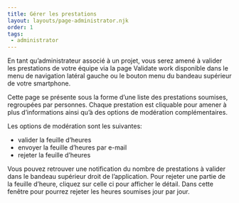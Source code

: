 ```yaml
---
title: Gérer les prestations
layout: layouts/page-administrator.njk
order: 1
tags:
 - administrator
---
```

En tant qu’administrateur associé à un projet, vous serez amené à valider les prestations de votre équipe via la page Validate work disponible dans le menu de navigation latéral gauche ou le bouton menu du bandeau supérieur de votre smartphone.

Cette page se présente sous la forme d’une liste des prestations soumises, regroupées par personnes. Chaque prestation est cliquable pour amener à plus d’informations ainsi qu’à des options de modération complémentaires.

Les options de modération sont les suivantes:

- valider la feuille d’heures 
- envoyer la feuille d’heures par e-mail
- rejeter la feuille d’heures

Vous pouvez retrouver une notification du nombre de prestations à valider dans le bandeau supérieur droit de l’application. Pour rejeter une partie de la feuille d’heure, cliquez sur celle ci pour afficher le détail. Dans cette fenêtre pour pourrez rejeter les heures soumises jour par jour.